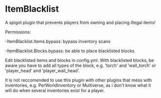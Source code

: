 # ItemBlacklist
A spigot plugin that prevents players from owning and placing illegal items!

Permissions:

  -ItemBlacklist.Items.bypass:
    bypass inventory scans
   
  -ItemBlacklist.Blocks.bypass:
    be able to place blacklisted blocks
    
Edit blacklisted items and blocks in config.yml. With blacklisted blocks, be aware you have to add all types of the block, e.g. 'torch' and 'wall_torch' or 'player_head' and 'player_wall_head'.

It is not reccomended to use this plugin with other plugins that mess with inventories, e.g. PerWorldInventory or Multiverse, as i don't know what it will do when several inventories exist for a player.
